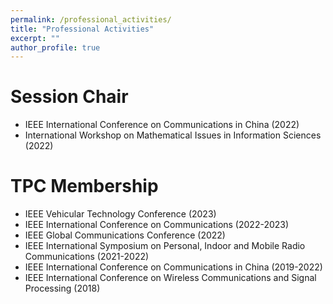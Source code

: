 ```yaml
---
permalink: /professional_activities/
title: "Professional Activities"
excerpt: ""
author_profile: true
---
```


# Session Chair
- IEEE International Conference on Communications in China (2022)
- International Workshop on Mathematical Issues in Information Sciences (2022)

# TPC Membership
- IEEE Vehicular Technology Conference (2023)
- IEEE International Conference on Communications (2022-2023)
- IEEE Global Communications Conference (2022)
- IEEE International Symposium on Personal, Indoor and Mobile Radio Communications (2021-2022)
- IEEE International Conference on Communications in China (2019-2022)
- IEEE International Conference on Wireless Communications and Signal Processing (2018)

